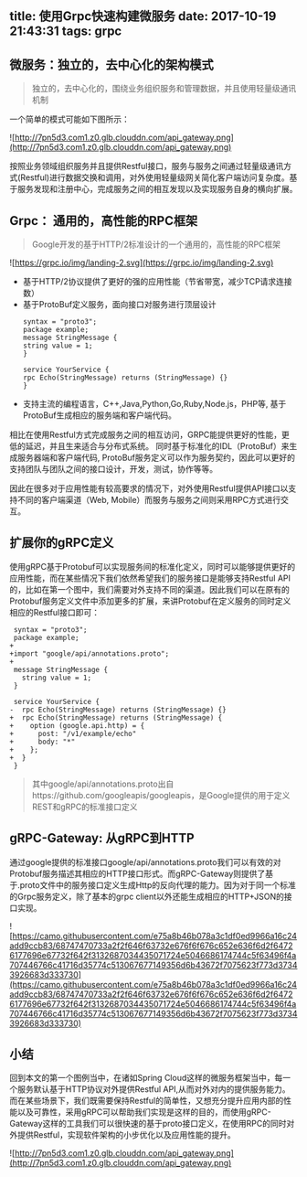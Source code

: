 title: 使用Grpc快速构建微服务
date: 2017-10-19 21:43:31
tags: grpc
---

## 微服务：独立的，去中心化的架构模式

> 独立的，去中心化的，围绕业务组织服务和管理数据，并且使用轻量级通讯机制

一个简单的模式可能如下图所示：

![http://7pn5d3.com1.z0.glb.clouddn.com/api_gateway.png](http://7pn5d3.com1.z0.glb.clouddn.com/api_gateway.png)

按照业务领域组织服务并且提供Restful接口，服务与服务之间通过轻量级通讯方式(Restful)进行数据交换和调用，对外使用轻量级网关简化客户端访问复杂度。基于服务发现和注册中心，完成服务之间的相互发现以及实现服务自身的横向扩展。


## Grpc： 通用的，高性能的RPC框架

> Google开发的基于HTTP/2标准设计的一个通用的，高性能的RPC框架

![https://grpc.io/img/landing-2.svg](https://grpc.io/img/landing-2.svg)

* 基于HTTP/2协议提供了更好的强的应用性能（节省带宽，减少TCP请求连接数）
* 基于ProtoBuf定义服务，面向接口对服务进行顶层设计
    ```
    syntax = "proto3";
    package example;
    message StringMessage {
    string value = 1;
    }

    service YourService {
    rpc Echo(StringMessage) returns (StringMessage) {}
    }
    ```
* 支持主流的编程语言，C++,Java,Python,Go,Ruby,Node.js，PHP等, 基于ProtoBuf生成相应的服务端和客户端代码。

相比在使用Restful方式完成服务之间的相互访问，GRPC能提供更好的性能，更低的延迟，并且生来适合与分布式系统。
同时基于标准化的IDL（ProtoBuf）来生成服务器端和客户端代码, ProtoBuf服务定义可以作为服务契约，因此可以更好的支持团队与团队之间的接口设计，开发，测试，协作等等。

因此在很多对于应用性能有较高要求的情况下，对外使用Restful提供API接口以支持不同的客户端渠道（Web, Mobile）而服务与服务之间则采用RPC方式进行交互。

## 扩展你的gRPC定义

使用gRPC基于Protobuf可以实现服务间的标准化定义，同时可以能够提供更好的应用性能，而在某些情况下我们依然希望我们的服务接口是能够支持Restful API的，比如在第一个图中，我们需要对外支持不同的渠道。因此我们可以在原有的Protobuf服务定义文件中添加更多的扩展，来讲Protobuf在定义服务的同时定义相应的Restful接口即可：

```
 syntax = "proto3";
 package example;
+
+import "google/api/annotations.proto";
+
 message StringMessage {
   string value = 1;
 }
 
 service YourService {
-  rpc Echo(StringMessage) returns (StringMessage) {}
+  rpc Echo(StringMessage) returns (StringMessage) {
+    option (google.api.http) = {
+      post: "/v1/example/echo"
+      body: "*"
+    };
+  }
 }
```

> 其中google/api/annotations.proto出自https://github.com/googleapis/googleapis，是Google提供的用于定义REST和gRPC的标准接口定义

## gRPC-Gateway: 从gRPC到HTTP

通过google提供的标准接口google/api/annotations.proto我们可以有效的对Protobuf服务描述其相应的HTTP接口形式。而gRPC-Gateway则提供了基于.proto文件中的服务接口定义生成Http的反向代理的能力。因为对于同一个标准的Grpc服务定义，除了基本的grpc client以外还能生成相应的HTTP+JSON的接口实现。

![https://camo.githubusercontent.com/e75a8b46b078a3c1df0ed9966a16c24add9ccb83/68747470733a2f2f646f63732e676f6f676c652e636f6d2f64726177696e67732f642f3132687034435071724e5046686174744c5f63496f4a707446766c41716d35774c513067677149356d6b43672f7075623f773d37343926683d333730](https://camo.githubusercontent.com/e75a8b46b078a3c1df0ed9966a16c24add9ccb83/68747470733a2f2f646f63732e676f6f676c652e636f6d2f64726177696e67732f642f3132687034435071724e5046686174744c5f63496f4a707446766c41716d35774c513067677149356d6b43672f7075623f773d37343926683d333730)

## 小结

回到本文的第一个图例当中，在诸如Spring Cloud这样的微服务框架当中，每一个服务默认基于HTTP协议对外提供Restful API,从而对外对内的提供服务能力。 而在某些场景下，我们既需要保持Restful的简单性，又想充分提升应用内部的性能以及可靠性，采用gRPC可以帮助我们实现是这样的目的，而使用gRPC-Gateway这样的工具我们可以很快速的基于proto接口定义，在使用RPC的同时对外提供Restful，实现软件架构的小步优化以及应用性能的提升。

![http://7pn5d3.com1.z0.glb.clouddn.com/api_gateway.png](http://7pn5d3.com1.z0.glb.clouddn.com/api_gateway.png)
